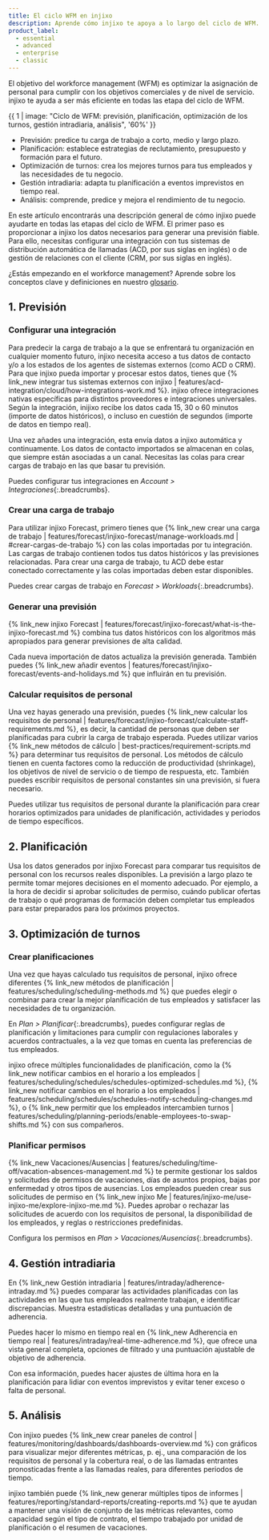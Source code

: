 ```yaml
---
title: El ciclo WFM en injixo
description: Aprende cómo injixo te apoya a lo largo del ciclo de WFM.
product_label:
  - essential
  - advanced
  - enterprise
  - classic
---
```


El objetivo del workforce management (WFM) es optimizar la asignación de personal para cumplir con los objetivos comerciales y de nivel de servicio. injixo te ayuda a ser más eficiente en todas las etapa del ciclo de WFM.

  {{ 1 | image: "Ciclo de WFM: previsión, planificación, optimización de los turnos, gestión intradiaria, análisis", '60%' }}

- Previsión: predice tu carga de trabajo a corto, medio y largo plazo.
- Planificación: establece estrategias de reclutamiento, presupuesto y formación para el futuro.
- Optimización de turnos: crea los mejores turnos para tus empleados y las necesidades de tu negocio.
- Gestión intradiaria: adapta tu planificación a eventos imprevistos en tiempo real.
- Análisis: comprende, predice y mejora el rendimiento de tu negocio.

En este artículo encontrarás una descripción general de cómo injixo puede ayudarte en todas las etapas del ciclo de WFM.
El primer paso es proporcionar a injixo los datos necesarios para generar una previsión fiable. Para ello, necesitas configurar una integración con tus sistemas de distribución automática de llamadas (ACD, por sus siglas en inglés) o de gestión de relaciones con el cliente (CRM, por sus siglas en inglés).

¿Estás empezando en el workforce management? Aprende sobre los conceptos clave y definiciones en nuestro [glosario](/es/glossary/overview/).

## 1\. Previsión

### Configurar una integración

Para predecir la carga de trabajo a la que se enfrentará tu organización en cualquier momento futuro, injixo necesita acceso a tus datos de contacto y/o a los estados de los agentes de sistemas externos (como ACD o CRM). Para que injixo pueda importar y procesar estos datos, tienes que {% link_new integrar tus sistemas externos con injixo | features/acd-integration/cloud/how-integrations-work.md %}. injixo ofrece integraciones nativas específicas para distintos proveedores e integraciones universales. Según la integración, inijixo recibe los datos cada 15, 30 o 60 minutos (importe de datos históricos), o incluso en cuestión de segundos (importe de datos en tiempo real). 

Una vez añades una integración, esta envía datos a injixo automática y continuamente.
Los datos de contacto importados se almacenan en colas, que siempre están asociadas a un canal. Necesitas las colas para crear cargas de trabajo en las que basar tu previsión.

Puedes configurar tus integraciones en _Account > Integraciones_{:.breadcrumbs}.

### Crear una carga de trabajo  

Para utilizar injixo Forecast, primero tienes que {% link_new crear una carga de trabajo | features/forecast/injixo-forecast/manage-workloads.md | #crear-cargas-de-trabajo %} con las colas importadas por tu integración. Las cargas de trabajo contienen todos tus datos históricos y las previsiones relacionadas. Para crear una carga de trabajo, tu ACD debe estar conectado correctamente y las colas importadas deben estar disponibles.

Puedes crear cargas de trabajo en _Forecast > Workloads_{:.breadcrumbs}. 

### Generar una previsión

{% link_new injixo Forecast | features/forecast/injixo-forecast/what-is-the-injixo-forecast.md %} combina tus datos históricos con los algoritmos más apropiados para generar previsiones de alta calidad.

Cada nueva importación de datos actualiza la previsión generada. También puedes {% link_new añadir eventos | features/forecast/injixo-forecast/events-and-holidays.md %} que influirán en tu previsión.

### Calcular requisitos de personal

Una vez hayas generado una previsión, puedes {% link_new calcular los requisitos de personal | features/forecast/injixo-forecast/calculate-staff-requirements.md %}, es decir, la cantidad de personas que deben ser planificadas para cubrir la carga de trabajo esperada. Puedes utilizar varios {% link_new métodos de cálculo | best-practices/requirement-scripts.md %} para determinar tus requisitos de personal. Los métodos de cálculo tienen en cuenta factores como la reducción de productividad (shrinkage), los objetivos de nivel de servicio o de tiempo de respuesta, etc. También puedes escribir requisitos de personal constantes sin una previsión, si fuera necesario.

Puedes utilizar tus requisitos de personal durante la planificación para crear horarios optimizados para unidades de planificación, actividades y periodos de tiempo específicos.

## 2\. Planificación

Usa los datos generados por injixo Forecast para comparar tus requisitos de personal con los recursos reales disponibles. La previsión a largo plazo te permite tomar mejores decisiones en el momento adecuado. Por ejemplo, a la hora de decidir si aprobar solicitudes de permiso, cuándo publicar ofertas de trabajo o qué programas de formación deben completar tus empleados para estar preparados para los próximos proyectos.

## 3\. Optimización de turnos

### Crear planificaciones

Una vez que hayas calculado tus requisitos de personal, injixo ofrece diferentes {% link_new métodos de planificación | features/scheduling/scheduling-methods.md %} que puedes elegir o combinar para crear la mejor planificación de tus empleados y satisfacer las necesidades de tu organización.

En _Plan > Planificar_{:.breadcrumbs}, puedes configurar reglas de planificación y limitaciones para cumplir con regulaciones laborales y acuerdos contractuales, a la vez que tomas en cuenta las preferencias de tus empleados.

injixo ofrece múltiples funcionalidades de planificación, como la {% link_new notificar cambios en el horario a los empleados | features/scheduling/schedules/schedules-optimized-schedules.md %}, {% link_new notificar cambios en el horario a los empleados | features/scheduling/schedules/schedules-notify-scheduling-changes.md %}, o {% link_new permitir que los empleados intercambien turnos | features/scheduling/planning-periods/enable-employees-to-swap-shifts.md %} con sus compañeros.

### Planificar permisos

{% link_new Vacaciones/Ausencias | features/scheduling/time-off/vacation-absences-management.md %} te permite gestionar los saldos y solicitudes de permisos de vacaciones, días de asuntos propios, bajas por enfermedad y otros tipos de ausencias. Los empleados pueden crear sus solicitudes de permiso en {% link_new injixo Me | features/injixo-me/use-injixo-me/explore-injixo-me.md %}. Puedes aprobar o rechazar las solicitudes de acuerdo con los requisitos de personal, la disponibilidad de los empleados, y reglas o restricciones predefinidas.

Configura los permisos en _Plan > Vacaciones/Ausencias_{:.breadcrumbs}.

## 4\. Gestión intradiaria

En {% link_new Gestión intradiaria | features/intraday/adherence-intraday.md %} puedes comparar las actividades planificadas con las actividades en las que tus empleados realmente trabajan, e identificar discrepancias. Muestra estadísticas detalladas y una puntuación de adherencia.

Puedes hacer lo mismo en tiempo real en {% link_new Adherencia en tiempo real | features/intraday/real-time-adherence.md %}, que ofrece una vista general completa, opciones de filtrado y una puntuación ajustable de objetivo de adherencia.

Con esa información, puedes hacer ajustes de última hora en la planificación para lidiar con eventos imprevistos y evitar tener exceso o falta de personal.

## 5\. Análisis
 
Con injixo puedes {% link_new crear paneles de control | features/monitoring/dashboards/dashboards-overview.md %} con gráficos para visualizar mejor diferentes métricas, p.&nbsp;ej., una comparación de los requisitos de personal y la cobertura real, o de las llamadas entrantes pronosticadas frente a las llamadas reales, para diferentes periodos de tiempo.

injixo también puede {% link_new generar múltiples tipos de informes | features/reporting/standard-reports/creating-reports.md %} que te ayudan a mantener una visión de conjunto de las métricas relevantes, como capacidad según el tipo de contrato, el tiempo trabajado por unidad de planificación o el resumen de vacaciones.
